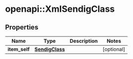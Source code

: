 # openapi::XmlSendigClass


## Properties
Name | Type | Description | Notes
------------ | ------------- | ------------- | -------------
**item_self** | [**SendigClass**](SendigClass.md) |  | [optional] 


